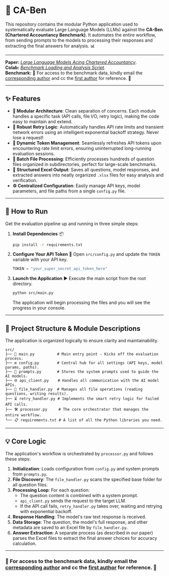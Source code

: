 # 🤖 CA-Ben

This repository contains the modular Python application used to systematically evaluate Large Language Models (LLMs) against the **CA-Ben (Chartered Accountancy Benchmark)**. It automates the entire workflow, from sending prompts to the models to processing their responses and extracting the final answers for analysis. 📊

-----
**Paper:** *[Large Language Models Acing Chartered Accountancy](https://arxiv.org/html/2506.21031v1)*.<br>
**Colab:** *[Benchmark Loading and Analysis Script](https://drive.google.com/file/d/1pTFCfyfWpc0_RmUuSImaaeR9z5kfmlii/view?usp=sharing)*.<br>
**Benchmark:** 📩 For access to the benchmark data, kindly email the [corresponding author](mailto:aliabidi4685@gmail.com) and cc the [first author](jatingupta261001@gmail.com) for reference. 📩

-----

## ✨ Features

  - **🧱 Modular Architecture**: Clean separation of concerns. Each module handles a specific task (API calls, file I/O, retry logic), making the code easy to maintain and extend.
  - **🔄 Robust Retry Logic**: Automatically handles API rate limits and transient network errors using an intelligent exponential backoff strategy. Never lose a request\!
  - **🔑 Dynamic Token Management**: Seamlessly refreshes API tokens upon encountering rate limit errors, ensuring uninterrupted long-running evaluation sessions.
  - **📂 Batch File Processing**: Efficiently processes hundreds of question files organized in subdirectories, perfect for large-scale benchmarks.
  - **📝 Structured Excel Output**: Saves all questions, model responses, and extracted answers into neatly organized `.xlsx` files for easy analysis and verification.
  - **⚙️ Centralized Configuration**: Easily manage API keys, model parameters, and file paths from a single `config.py` file.

-----

## 🚀 How to Run

Get the evaluation pipeline up and running in three simple steps:

1.  **Install Dependencies** 📦

    ```bash
    pip install -r requirements.txt
    ```

2.  **Configure Your API Token** 🔑
    Open `src/config.py` and update the `TOKEN` variable with your API key.

    ```python
    TOKEN = "your_super_secret_api_token_here"
    ```

3.  **Launch the Application** ▶️
    Execute the main script from the root directory.

    ```bash
    python src/main.py
    ```

    The application will begin processing the files and you will see the progress in your console.

-----

## 📁 Project Structure & Module Descriptions

The application is organized logically to ensure clarity and maintainability.

```
src/
├── 📜 main.py          # Main entry point - Kicks off the evaluation process.
├── ⚙️ config.py        # Central hub for all settings (API keys, model params, paths).
├── 🧠 prompts.py       # Stores the system prompts used to guide the AI models.
├── 🌐 api_client.py    # Handles all communication with the AI model APIs.
├── 📄 file_handler.py  # Manages all file operations (reading questions, writing results).
├── ⏳ retry_handler.py # Implements the smart retry logic for failed API calls.
├── 🛠️ processor.py     # The core orchestrator that manages the entire workflow.
└── 📋 requirements.txt # A list of all the Python libraries you need.
```

-----

## 💡 Core Logic

The application's workflow is orchestrated by `processor.py` and follows these steps:

1.  **Initialization**: Loads configuration from `config.py` and system prompts from `prompts.py`.
2.  **File Discovery**: The `file_handler.py` scans the specified base folder for all question files.
3.  **Processing Loop**: For each question:
      * The question content is combined with a system prompt.
      * `api_client.py` sends the request to the target LLM.
      * If the API call fails, `retry_handler.py` takes over, waiting and retrying with exponential backoff.
4.  **Response Handling**: The model's raw text response is received.
5.  **Data Storage**: The question, the model's full response, and other metadata are saved to an Excel file by `file_handler.py`.
6.  **Answer Extraction**: A separate process (as described in our paper) parses the Excel files to extract the final answer choices for accuracy calculation.

----

### 📩 For access to the benchmark data, kindly email the [corresponding author](mailto:aliabidi4685@gmail.com) and cc the [first author](jatingupta261001@gmail.com) for reference. 📩

